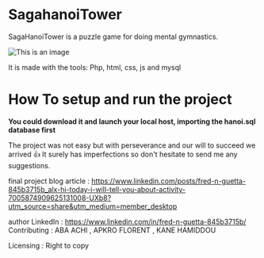 # SagahanoiTower

SagaHanoiTower is a puzzle game for doing mental gymnastics.

![This is an image](https://media-exp1.licdn.com/dms/image/C4E22AQFEiqgTkMmmNQ/feedshare-shrink_2048_1536/0/1670330740100?e=1673481600&v=beta&t=XYBZ8UbokhvpVPqryAWGujBeQNGitvz31SXa0czA5FY)


It is made with the tools: Php, html, css, js and mysql


# How To setup and run the project


**You could download it and launch your local host, importing the hanoi.sql database first**


The project was not easy but with perseverance and our will to succeed we arrived :+1:
It surely has imperfections so don't hesitate to send me any suggestions.

final project blog article : https://www.linkedin.com/posts/fred-n-guetta-845b3715b_alx-hi-today-i-will-tell-you-about-activity-7005874909625131008-UXb8?utm_source=share&utm_medium=member_desktop

author LinkedIn : https://www.linkedin.com/in/fred-n-guetta-845b3715b/ 
Contributing : ABA ACHI , APKRO FLORENT , KANE HAMIDDOU 

Licensing : Right to copy 


